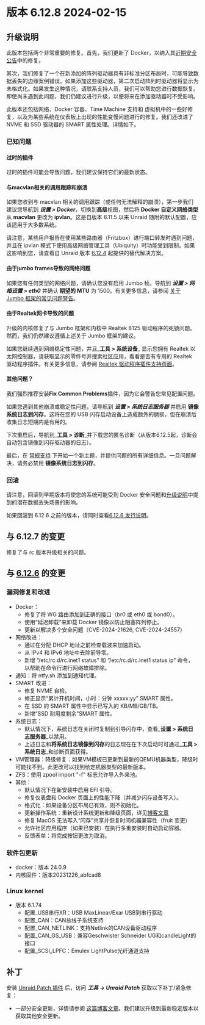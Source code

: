 # 版本 6.12.8 2024-02-15

## 升级说明

此版本包括两个非常重要的修复。首先，我们更新了 Docker，以纳入其[近期安全公告](https://www.docker.com/blog/docker-security-advisory-multiple-vulnerabilities-in-runc-buildkit-and-moby/)中的修复。

其次，我们修复了一个在新添加的阵列驱动器具有非标准分区布局时，可能导致数据丢失的边缘案例错误。如果添加这些驱动器，第二次启动阵列时驱动器将显示为未格式化。如果发生这种情况，请联系支持人员，我们可以帮助您进行数据恢复。即使尚未遇到此问题，我们仍建议进行升级，以便将来在添加驱动器时不受影响。

此版本还包括网络、Docker 容器、Time Machine 支持和 虚拟机中的一些好修复，以及为某些系统在仪表板上出现的性能变慢问题进行的修复。我们还改进了 NVME 和 SSD 驱动器的 SMART 属性处理。详情如下。

### 已知问题

#### 过时的插件

过时的插件可能会导致问题，我们建议保持它们的最新状态。

#### 与macvlan相关的调用跟踪和崩溃

如果您收到与 macvlan 相关的调用跟踪（或任何无法解释的崩溃），第一步我们建议您导航到 _**设置 > Docker**_，切换到**高级**视图，然后将 **Docker 自定义网络类型** 从 **macvlan** 更改为 **ipvlan**。这是自版本 6.11.5 以来 Unraid 随附的默认配置，应该适用于大多数系统。

请注意，某些用户报告在使用某些路由器（Fritzbox）进行端口转发时遇到问题，并且在 ipvlan 模式下使用高级网络管理工具（Ubiquity）时功能受到限制。如果这影响到您，请查看自 Unraid 版本 [6.12.4](6.12.4.md#fix-for-macvlan-call-traces) 起提供的替代解决方案。

#### 由于jumbo frames导致的网络问题

如果您有任何类型的网络问题，请确认您没有启用 Jumbo 桢。导航到 _**设置 > 网络设置 > eth0**_ 并确认 **期望的 MTU** 为 1500。有关更多信息，请参阅 [关于 Jumbo 框架的常见问题警告](https://forums.unraid.net/topic/120220-fix-common-problems-more-information/page/2/#comment-1167702)。

#### 由于Realtek网卡导致的问题

升级的内核修复了与 Jumbo 框架和内核中 Realtek 8125 驱动程序的死锁问题。然而，我们仍然建议遵循上述关于 Jumbo 框架的建议。

如果您继续遇到网络稳定性问题，并且_**工具 > 系统设备**_ 显示您拥有 Realtek 以太网控制器，请获取显示的零件号并搜索社区应用，看看是否有专用的 Realtek 驱动程序插件。有关更多信息，请参阅 [Realtek 驱动程序插件支持页面](https://forums.unraid.net/topic/141349-plugin-realtek-r8125-r8168-and-r81526-drivers/)。

#### 其他问题？

我们强烈推荐安装**Fix Common Problems**插件，因为它会警告您常见配置问题。

如果您遇到其他崩溃或稳定性问题，请导航到 _**设置 > 系统日志服务器**_ 并启用 **镜像系统日志到闪存**。这将在您的 USB 闪存启动设备上造成额外的磨损，但在崩溃后收集日志短期内是有用的。

下次重启后，导航到_**工具 > 诊断**_并下载您的匿名诊断（从版本6.12.5起，诊断会自动包含镜像到闪存驱动器的日志）。

最后，在 [常规支持](https://forums.unraid.net/forum/55-general-support/) 下开始一个新主题，并提供问题的所有详细信息。一旦问题解决，请务必禁用 **镜像系统日志到闪存**。

### 回滚

请注意，回滚到早期版本将使您的系统可能受到 Docker 安全问题和[升级说明](#upgrade-notes)中提到的潜在数据丢失场景的影响。

如果回滚到 6.12.6 之前的版本，请同时查看[6.12.6 发行说明](6.12.6.md#rolling-back)。

## 与 6.12.7 的变更

修复了与 rc 版本升级相关的问题。

## 与 [6.12.6](6.12.6.md) 的变更

### 漏洞修复和改进

- Docker：
  - 修复了将 WG 路由添加到正确的接口（br0 或 eth0 或 bond0）。
  - 使用“延迟卸载”来卸载 Docker 镜像以防止阻塞阵列停止。
  - 更新以解决多个安全问题（CVE-2024-21626, CVE-2024-24557）
- 网络改进：
  - 通过在分配 DHCP 地址之前检查载波来加速启动。
  - 从 IPv4 和 IPv6 地址中去除前导零。
  - 新增 “/etc/rc.d/rc.inet1 status” 和 “/etc/rc.d/rc.inet1 status ip” 命令，以帮助在命令行进行网络故障排除。
- 通知：将 ntfy.sh 添加到通知代理。
- SMART 改进：
  - 修复 NVME 自检。
  - 修正显示“累计开机时间，小时：分钟 xxxxx:yy” SMART 属性。
  - 在 SSD 的 SMART 属性中显示已写入的 KB/MB/GB/TB。
  - 新增“SSD 耐用度剩余”SMART 属性。
- 系统日志：
  - 默认情况下，系统日志在关闭时复制到引导闪存中，查看_**设置 > 系统日志服务器**_以禁用。
  - 上述日志和**将系统日志镜像到闪存**的日志现在在下次启动时可通过_**工具 > 系统日志**_和诊断页面获得。
- VM管理器：降级修复：如果VM模板已更新到最新的QEMU机器类型，降级时可能找不到。此更改可以找到给定机器类型的最新版本。
- ZFS：使用 zpool import "-f" 标志允许导入外来池。
- 其他：
  - 默认情况下在新安装中启用 EFI 引导。
  - 修复仪表盘和 Docker 页面上的性能下降（并减少闪存设备写入）。
  - 格式化：如果设备分区布局已有效，则不初始化。
  - 更新操作系统：重新设计系统更新和降级页面，详见[博客文章](https://unraid.net/blog/new-update-os-tool)
  - 修复 MacOS 无法写入“闪存”共享并恢复时间机器兼容性（fruit 变更）
  - 允许社区应用程序（如果已安装）在执行多重安装时自动启动容器。
  - 反馈表单：将完成按钮更改为取消。

### 软件包更新

- docker：版本 24.0.9
- 内核固件：版本20231226_abfcad8

### Linux kernel

- 版本 6.1.74
  - 配置_USB串行XR：USB MaxLinear/Exar USB到串行驱动
  - 配置_CAN：CAN总线子系统支持
  - 配置_CAN_NETLINK：支持Netlink的CAN设备驱动程序
  - 配置_CAN_GS_USB：兼容Geschwister Schneider UG和candleLight的接口
  - 配置_SCSI_LPFC：Emulex LightPulse光纤通道支持

## 补丁

安装 [Unraid Patch 插件](https://forums.unraid.net/topic/185560-unraid-patch-plugin/) 后，访问 _**工具 → Unraid Patch**_ 获取以下补丁/紧急修复：

- 一部分安全更新，详情请参阅 [这篇博客文章](https://unraid.net/blog/cvd)。我们建议升级到最新稳定版本以获取其他安全更新。

